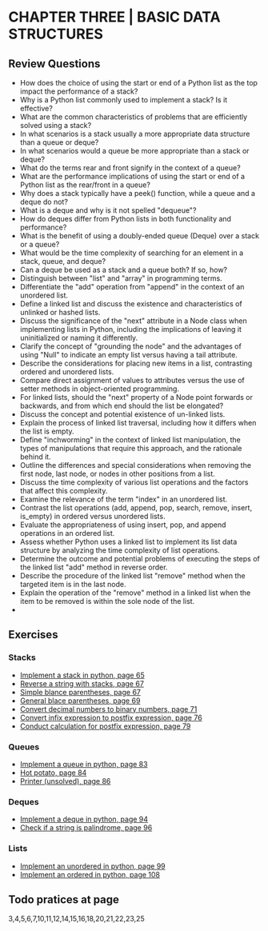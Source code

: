 # CHAPTER THREE | BASIC DATA STRUCTURES
## Review Questions
- How does the choice of using the start or end of a Python list as the top impact the performance of a stack?
- Why is a Python list commonly used to implement a stack? Is it effective?
- What are the common characteristics of problems that are efficiently solved using a stack?
- In what scenarios is a stack usually a more appropriate data structure than a queue or deque?
- In what scenarios would a queue be more appropriate than a stack or deque?
- What do the terms rear and front signify in the context of a queue?
- What are the performance implications of using the start or end of a Python list as the rear/front in a queue?
- Why does a stack typically have a peek() function, while a queue and a deque do not?
- What is a deque and why is it not spelled "dequeue"?
- How do deques differ from Python lists in both functionality and performance?
- What is the benefit of using a doubly-ended queue (Deque) over a stack or a queue?
- What would be the time complexity of searching for an element in a stack, queue, and deque?
- Can a deque be used as a stack and a queue both? If so, how?
- Distinguish between "list" and "array" in programming terms.
- Differentiate the "add" operation from "append" in the context of an unordered list.
- Define a linked list and discuss the existence and characteristics of unlinked or hashed lists.
- Discuss the significance of the "next" attribute in a Node class when implementing lists in Python, including the implications of leaving it uninitialized or naming it differently.
- Clarify the concept of "grounding the node" and the advantages of using "Null" to indicate an empty list versus having a tail attribute.
- Describe the considerations for placing new items in a list, contrasting ordered and unordered lists.
- Compare direct assignment of values to attributes versus the use of setter methods in object-oriented programming.
- For linked lists, should the "next" property of a Node point forwards or backwards, and from which end should the list be elongated?
- Discuss the concept and potential existence of un-linked lists.
- Explain the process of linked list traversal, including how it differs when the list is empty.
- Define "inchworming" in the context of linked list manipulation, the types of manipulations that require this approach, and the rationale behind it.
- Outline the differences and special considerations when removing the first node, last node, or nodes in other positions from a list.
- Discuss the time complexity of various list operations and the factors that affect this complexity.
- Examine the relevance of the term "index" in an unordered list.
- Contrast the list operations (add, append, pop, search, remove, insert, is_empty) in ordered versus unordered lists.
- Evaluate the appropriateness of using insert, pop, and append operations in an ordered list.
- Assess whether Python uses a linked list to implement its list data structure by analyzing the time complexity of list operations.
- Determine the outcome and potential problems of executing the steps of the linked list "add" method in reverse order.
- Describe the procedure of the linked list "remove" method when the targeted item is in the last node.
- Explain the operation of the "remove" method in a linked list when the item to be removed is within the sole node of the list.
- 
## Exercises
### Stacks
- [Implement a stack in python, page 65](./Stack.py)
- [Reverse a string with stacks, page 67](./reverse_a_string_with_stacks.py)
- [Simple blance parentheses, page 67](./simple_balance_parentheses.py)
- [General blace parentheses, page 69](./general_balance_parentheses.py)
- [Convert decimal numbers to binary numbers, page 71](./convert_decimal_to_binary.py)
- [Convert infix expression to postfix expression, page 76](./convert_infix_to_prefix_and_postfix_expressions.py)
- [Conduct calculation for postfix expression, page 79](./postfix_evaluation.py)
### Queues
- [Implement a queue in python, page 83](./Queue.py)
- [Hot potato, page 84](./hot_potato.py)
- [Printer (unsolved), page 86](./printer.py)
### Deques
- [Implement a deque in python, page 94](./Deque.py)
- [Check if a string is palindrome, page 96](./palindrome_checker.py)
### Lists
- [Implement an unordered in python, page 99](./UnorderedList.py)
- [Implement an ordered in python, page 108](./OrderedList.py)
## Todo pratices at page
3,4,5,6,7,10,11,12,14,15,16,18,20,21,22,23,25